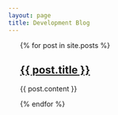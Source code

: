 ```yaml
---
layout: page
title: Development Blog
---
```



<ul class="posts">
  {% for post in site.posts %}
    <h2><span></span><a href="{{ BASE_PATH }}{{ post.url }}">{{ post.title }}</a></h2>
    <p><span></span>{{ post.content }}</p>
  {% endfor %}
</ul>


